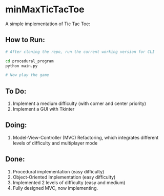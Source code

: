 # minMaxTicTacToe

A simple implementation of Tic Tac Toe:

## How to Run:

```bash
# After cloning the repo, run the current working version for CLI

cd procedural_program
python main.py

# Now play the game
```

## To Do:

1. Implement a medium difficulty (with corner and center priority)
2. Implement a GUI with Tkinter

## Doing:

1. Model-View-Controller (MVC) Refactoring, which integrates different levels of difficulty and multiplayer mode

## Done:

1. Procedural implementation (easy difficulty)
2. Object-Oriented Implementation (easy difficulty)
3. Implemented 2 levels of difficulty (easy and medium)
4. Fully designed MVC, now implementing.
